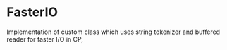 # FasterIO
Implementation of custom class which uses string tokenizer and buffered reader for faster I/O in CP,
